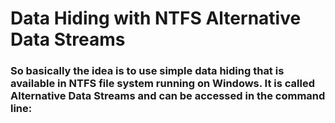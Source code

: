 # Data Hiding with NTFS Alternative Data Streams

### So basically the idea is to use simple data hiding that is available in NTFS file system running on Windows. It is called Alternative Data Streams and can be accessed in the command line:
